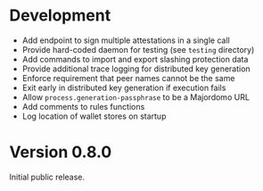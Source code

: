 # Development
  - Add endpoint to sign multiple attestations in a single call
  - Provide hard-coded daemon for testing (see `testing` directory)
  - Add commands to import and export slashing protection data
  - Provide additional trace logging for distributed key generation
  - Enforce requirement that peer names cannot be the same
  - Exit early in distributed key generation if execution fails
  - Allow `process.generation-passphrase` to be a Majordomo URL
  - Add comments to rules functions
  - Log location of wallet stores on startup

# Version 0.8.0
Initial public release.
